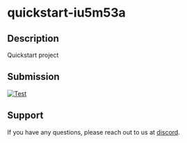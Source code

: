 
# quickstart-iu5m53a

## Description
Quickstart project

## Submission
<a href="http://localhost:3500/submission/project/01HYKY4M2DQ688E1GSBG0N87SA/github/LizethEscobar" target="_blank"><img src="https://img.shields.io/badge/mision-submit_for_review-brightgreen?style=for-the-badge" alt="Test"></a>

## Support
If you have any questions, please reach out to us at [discord](https://discord.gg/y5cq5vY3qz).
